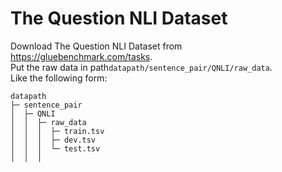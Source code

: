 # The Question NLI Dataset

Download The Question NLI Dataset from https://gluebenchmark.com/tasks.    
Put the raw data in path`datapath/sentence_pair/QNLI/raw_data`.   
Like the following form:

```angular2html
datapath
├─ sentence_pair
│  ├─ QNLI
│  │  ├─ raw_data
│  │  │  ├─ train.tsv
│  │  │  ├─ dev.tsv
│  │  │  └─ test.tsv
│  │  │
```